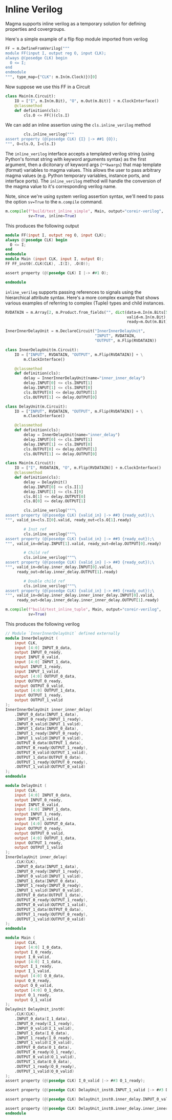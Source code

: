 # Inline Verilog
Magma supports inline verilog as a temporary solution for defining properties and covergroups.

Here's a simple example of a flip flop module imported from verilog
```python
FF = m.DefineFromVerilog("""
module FF(input I, output reg O, input CLK);
always @(posedge CLK) begin
  O <= I;
end
endmodule
""", type_map={"CLK": m.In(m.Clock)})[0]
```

Now suppose we use this FF in a Circuit
```python
class Main(m.Circuit):
    IO = ["I", m.In(m.Bit), "O", m.Out(m.Bit)] + m.ClockInterface()
    @classmethod
    def definition(cls):
        cls.O <= FF()(cls.I)
```

We can add an inline assertion using the `cls.inline_verilog` method
```python
        cls.inline_verilog("""
assert property (@(posedge CLK) {I} |-> ##1 {O});
""", O=cls.O, I=cls.I)
```

The `inline_verilog` interface accepts a templated verilog string (using
Python's format string with keyword arguments syntax) as the first argument,
then a dicitonary of keyword args (`**kwargs`) that map template (format)
variables to magma values.  This allows the user to pass arbitrary magma values
(e.g. Python temporary variables, instance ports, and interface ports).  The
`inline_verilog` method will handle the conversion of the magma value to it's
corresponding verilog name.

Note, since we're using system verilog assertion syntax, we'll need to
pass the option `sv=True` to the `m.compile` command.
```python
m.compile(f"build/test_inline_simple", Main, output="coreir-verilog",
          sv=True, inline=True)
```

This produces the following output
```verilog
module FF(input I, output reg O, input CLK);
always @(posedge CLK) begin
  O <= I;
end
endmodule
module Main (input CLK, input I, output O);
FF FF_inst0(.CLK(CLK), .I(I), .O(O));

assert property (@(posedge CLK) I |-> ##1 O);

endmodule

```

`inline_verilog` supports passing references to signals using the hierarchical
attribute syntax.  Here's a more complex example that shows various examples of
referring to complex (Tuple) types and child instances.

```python
RVDATAIN = m.Array[2, m.Product.from_fields("", dict(data=m.In(m.Bits[5]),
                                                     valid=m.In(m.Bit),
                                                     ready=m.Out(m.Bit)))]

InnerInnerDelayUnit = m.DeclareCircuit("InnerInnerDelayUnit",
                                       "INPUT", RVDATAIN,
                                       "OUTPUT", m.Flip(RVDATAIN))

class InnerDelayUnit(m.Circuit):
    IO = ["INPUT", RVDATAIN, "OUTPUT", m.Flip(RVDATAIN)] + \
        m.ClockInterface()

    @classmethod
    def definition(cls):
        delay = InnerInnerDelayUnit(name="inner_inner_delay")
        delay.INPUT[0] <= cls.INPUT[1]
        delay.INPUT[1] <= cls.INPUT[0]
        cls.OUTPUT[0] <= delay.OUTPUT[1]
        cls.OUTPUT[1] <= delay.OUTPUT[0]

class DelayUnit(m.Circuit):
    IO = ["INPUT", RVDATAIN, "OUTPUT", m.Flip(RVDATAIN)] + \
        m.ClockInterface()

    @classmethod
    def definition(cls):
        delay = InnerDelayUnit(name="inner_delay")
        delay.INPUT[0] <= cls.INPUT[1]
        delay.INPUT[1] <= cls.INPUT[0]
        cls.OUTPUT[0] <= delay.OUTPUT[1]
        cls.OUTPUT[1] <= delay.OUTPUT[0]

class Main(m.Circuit):
    IO = ["I", RVDATAIN, "O", m.Flip(RVDATAIN)] + m.ClockInterface()
    @classmethod
    def definition(cls):
        delay = DelayUnit()
        delay.INPUT[0] <= cls.I[1]
        delay.INPUT[1] <= cls.I[0]
        cls.O[1] <= delay.OUTPUT[0]
        cls.O[0] <= delay.OUTPUT[1]

        cls.inline_verilog("""\
assert property (@(posedge CLK) {valid_in} |-> ##3 {ready_out});\
""", valid_in=cls.I[0].valid, ready_out=cls.O[1].ready)

        # Inst ref
        cls.inline_verilog("""\
assert property (@(posedge CLK) {valid_in} |-> ##3 {ready_out});\
""", valid_in=delay.INPUT[1].valid, ready_out=delay.OUTPUT[0].ready)

        # Child ref
        cls.inline_verilog("""\
assert property (@(posedge CLK) {valid_in} |-> ##3 {ready_out});\
""", valid_in=delay.inner_delay.INPUT[0].valid,
     ready_out=delay.inner_delay.OUTPUT[1].ready)

        # Double child ref
        cls.inline_verilog("""\
assert property (@(posedge CLK) {valid_in} |-> ##3 {ready_out});\
""", valid_in=delay.inner_delay.inner_inner_delay.INPUT[0].valid,
     ready_out=delay.inner_delay.inner_inner_delay.OUTPUT[1].ready)

m.compile(f"build/test_inline_tuple", Main, output="coreir-verilog",
          sv=True)
```

This produces the following verilog
```verilog
// Module `InnerInnerDelayUnit` defined externally
module InnerDelayUnit (
    input CLK,
    input [4:0] INPUT_0_data,
    output INPUT_0_ready,
    input INPUT_0_valid,
    input [4:0] INPUT_1_data,
    output INPUT_1_ready,
    input INPUT_1_valid,
    output [4:0] OUTPUT_0_data,
    input OUTPUT_0_ready,
    output OUTPUT_0_valid,
    output [4:0] OUTPUT_1_data,
    input OUTPUT_1_ready,
    output OUTPUT_1_valid
);
InnerInnerDelayUnit inner_inner_delay(
    .INPUT_0_data(INPUT_1_data),
    .INPUT_0_ready(INPUT_1_ready),
    .INPUT_0_valid(INPUT_1_valid),
    .INPUT_1_data(INPUT_0_data),
    .INPUT_1_ready(INPUT_0_ready),
    .INPUT_1_valid(INPUT_0_valid),
    .OUTPUT_0_data(OUTPUT_1_data),
    .OUTPUT_0_ready(OUTPUT_1_ready),
    .OUTPUT_0_valid(OUTPUT_1_valid),
    .OUTPUT_1_data(OUTPUT_0_data),
    .OUTPUT_1_ready(OUTPUT_0_ready),
    .OUTPUT_1_valid(OUTPUT_0_valid)
);
endmodule

module DelayUnit (
    input CLK,
    input [4:0] INPUT_0_data,
    output INPUT_0_ready,
    input INPUT_0_valid,
    input [4:0] INPUT_1_data,
    output INPUT_1_ready,
    input INPUT_1_valid,
    output [4:0] OUTPUT_0_data,
    input OUTPUT_0_ready,
    output OUTPUT_0_valid,
    output [4:0] OUTPUT_1_data,
    input OUTPUT_1_ready,
    output OUTPUT_1_valid
);
InnerDelayUnit inner_delay(
    .CLK(CLK),
    .INPUT_0_data(INPUT_1_data),
    .INPUT_0_ready(INPUT_1_ready),
    .INPUT_0_valid(INPUT_1_valid),
    .INPUT_1_data(INPUT_0_data),
    .INPUT_1_ready(INPUT_0_ready),
    .INPUT_1_valid(INPUT_0_valid),
    .OUTPUT_0_data(OUTPUT_1_data),
    .OUTPUT_0_ready(OUTPUT_1_ready),
    .OUTPUT_0_valid(OUTPUT_1_valid),
    .OUTPUT_1_data(OUTPUT_0_data),
    .OUTPUT_1_ready(OUTPUT_0_ready),
    .OUTPUT_1_valid(OUTPUT_0_valid)
);
endmodule

module Main (
    input CLK,
    input [4:0] I_0_data,
    output I_0_ready,
    input I_0_valid,
    input [4:0] I_1_data,
    output I_1_ready,
    input I_1_valid,
    output [4:0] O_0_data,
    input O_0_ready,
    output O_0_valid,
    output [4:0] O_1_data,
    input O_1_ready,
    output O_1_valid
);
DelayUnit DelayUnit_inst0(
    .CLK(CLK),
    .INPUT_0_data(I_1_data),
    .INPUT_0_ready(I_1_ready),
    .INPUT_0_valid(I_1_valid),
    .INPUT_1_data(I_0_data),
    .INPUT_1_ready(I_0_ready),
    .INPUT_1_valid(I_0_valid),
    .OUTPUT_0_data(O_1_data),
    .OUTPUT_0_ready(O_1_ready),
    .OUTPUT_0_valid(O_1_valid),
    .OUTPUT_1_data(O_0_data),
    .OUTPUT_1_ready(O_0_ready),
    .OUTPUT_1_valid(O_0_valid)
);
assert property (@(posedge CLK) I_0_valid |-> ##3 O_1_ready);

assert property (@(posedge CLK) DelayUnit_inst0.INPUT_1_valid |-> ##3 DelayUnit_inst0.OUTPUT_0_ready);

assert property (@(posedge CLK) DelayUnit_inst0.inner_delay.INPUT_0_valid |-> ##3 DelayUnit_inst0.inner_delay.OUTPUT_1_ready);

assert property (@(posedge CLK) DelayUnit_inst0.inner_delay.inner_inner_delay.INPUT_0_valid |-> ##3 DelayUnit_inst0.inner_delay.inner_inner_delay.OUTPUT_1_ready);
endmodule


```
